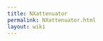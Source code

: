 ```yaml
---
title: NXattenuator
permalink: NXattenuator.html
layout: wiki
---
```


<nxformat file="NXattenuator.xml"></nxformat>

